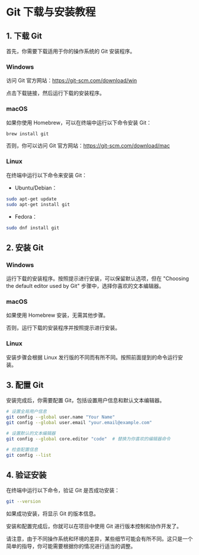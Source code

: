# Git 下载与安装教程

## 1. 下载 Git

首先，你需要下载适用于你的操作系统的 Git 安装程序。

### Windows

访问 Git 官方网站：https://git-scm.com/download/win

点击下载链接，然后运行下载的安装程序。

### macOS

如果你使用 Homebrew，可以在终端中运行以下命令安装 Git：

```bash
brew install git
```

否则，你可以访问 Git 官方网站：https://git-scm.com/download/mac

### Linux

在终端中运行以下命令来安装 Git：

- Ubuntu/Debian：

```bash
sudo apt-get update
sudo apt-get install git
```

- Fedora：

```bash
sudo dnf install git
```

## 2. 安装 Git

### Windows

运行下载的安装程序。按照提示进行安装，可以保留默认选项，但在 "Choosing the default editor used by Git" 步骤中，选择你喜欢的文本编辑器。

### macOS

如果使用 Homebrew 安装，无需其他步骤。

否则，运行下载的安装程序并按照提示进行安装。

### Linux

安装步骤会根据 Linux 发行版的不同而有所不同。按照前面提到的命令运行安装。

## 3. 配置 Git

安装完成后，你需要配置 Git，包括设置用户信息和默认文本编辑器。

```bash
# 设置全局用户信息
git config --global user.name "Your Name"
git config --global user.email "your.email@example.com"

# 设置默认的文本编辑器
git config --global core.editor "code"  # 替换为你喜欢的编辑器命令

# 检查配置信息
git config --list
```

## 4. 验证安装

在终端中运行以下命令，验证 Git 是否成功安装：

```bash
git --version
```

如果成功安装，将显示 Git 的版本信息。

安装和配置完成后，你就可以在项目中使用 Git 进行版本控制和协作开发了。



请注意，由于不同操作系统和环境的差异，某些细节可能会有所不同。这只是一个简单的指导，你可能需要根据你的情况进行适当的调整。